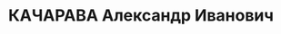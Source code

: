 ---
title: КАЧАРАВА Александр Иванович
description: "Род. в 1896, Абашский р-н, с. Сакачарово, грузин. Род занятий: до ареста\
  \ заместитель народного комиссара Пищепрома ГССР. \n  Осужден Тройкой при НКВД ГССР\
  \ 10.12.1937. Мера наказания: расстрел с конфискацией личного имущества. Дата расстрела:\
  \ 17.12.1937"
---